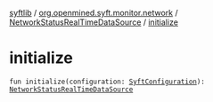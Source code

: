 [syftlib](../../index.md) / [org.openmined.syft.monitor.network](../index.md) / [NetworkStatusRealTimeDataSource](index.md) / [initialize](./initialize.md)

# initialize

`fun initialize(configuration: `[`SyftConfiguration`](../../org.openmined.syft.domain/-syft-configuration/index.md)`): `[`NetworkStatusRealTimeDataSource`](index.md)
